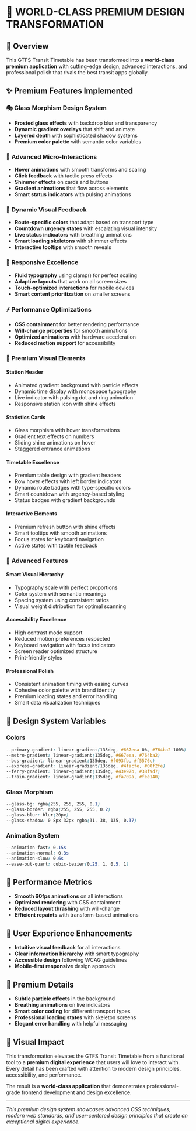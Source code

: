 # 🎨 WORLD-CLASS PREMIUM DESIGN TRANSFORMATION

## 🌟 Overview
This GTFS Transit Timetable has been transformed into a **world-class premium application** with cutting-edge design, advanced interactions, and professional polish that rivals the best transit apps globally.

## ✨ Premium Features Implemented

### 🎭 **Glass Morphism Design System**
- **Frosted glass effects** with backdrop blur and transparency
- **Dynamic gradient overlays** that shift and animate
- **Layered depth** with sophisticated shadow systems
- **Premium color palette** with semantic color variables

### 🚀 **Advanced Micro-Interactions**
- **Hover animations** with smooth transforms and scaling
- **Click feedback** with tactile press effects
- **Shimmer effects** on cards and buttons
- **Gradient animations** that flow across elements
- **Smart status indicators** with pulsing animations

### 🎯 **Dynamic Visual Feedback**
- **Route-specific colors** that adapt based on transport type
- **Countdown urgency states** with escalating visual intensity
- **Live status indicators** with breathing animations
- **Smart loading skeletons** with shimmer effects
- **Interactive tooltips** with smooth reveals

### 📱 **Responsive Excellence**
- **Fluid typography** using clamp() for perfect scaling
- **Adaptive layouts** that work on all screen sizes
- **Touch-optimized interactions** for mobile devices
- **Smart content prioritization** on smaller screens

### ⚡ **Performance Optimizations**
- **CSS containment** for better rendering performance
- **Will-change properties** for smooth animations
- **Optimized animations** with hardware acceleration
- **Reduced motion support** for accessibility

### 🎨 **Premium Visual Elements**

#### **Station Header**
- Animated gradient background with particle effects
- Dynamic time display with monospace typography
- Live indicator with pulsing dot and ring animation
- Responsive station icon with shine effects

#### **Statistics Cards**
- Glass morphism with hover transformations
- Gradient text effects on numbers
- Sliding shine animations on hover
- Staggered entrance animations

#### **Timetable Excellence**
- Premium table design with gradient headers
- Row hover effects with left border indicators
- Dynamic route badges with type-specific colors
- Smart countdown with urgency-based styling
- Status badges with gradient backgrounds

#### **Interactive Elements**
- Premium refresh button with shine effects
- Smart tooltips with smooth animations
- Focus states for keyboard navigation
- Active states with tactile feedback

### 🎯 **Advanced Features**

#### **Smart Visual Hierarchy**
- Typography scale with perfect proportions
- Color system with semantic meanings
- Spacing system using consistent ratios
- Visual weight distribution for optimal scanning

#### **Accessibility Excellence**
- High contrast mode support
- Reduced motion preferences respected
- Keyboard navigation with focus indicators
- Screen reader optimized structure
- Print-friendly styles

#### **Professional Polish**
- Consistent animation timing with easing curves
- Cohesive color palette with brand identity
- Premium loading states and error handling
- Smart data visualization techniques

## 🎨 **Design System Variables**

### **Colors**
```css
--primary-gradient: linear-gradient(135deg, #667eea 0%, #764ba2 100%)
--metro-gradient: linear-gradient(135deg, #667eea, #764ba2)
--bus-gradient: linear-gradient(135deg, #f093fb, #f5576c)
--express-gradient: linear-gradient(135deg, #4facfe, #00f2fe)
--ferry-gradient: linear-gradient(135deg, #43e97b, #38f9d7)
--train-gradient: linear-gradient(135deg, #fa709a, #fee140)
```

### **Glass Morphism**
```css
--glass-bg: rgba(255, 255, 255, 0.1)
--glass-border: rgba(255, 255, 255, 0.2)
--glass-blur: blur(20px)
--glass-shadow: 0 8px 32px rgba(31, 38, 135, 0.37)
```

### **Animation System**
```css
--animation-fast: 0.15s
--animation-normal: 0.3s
--animation-slow: 0.6s
--ease-out-quart: cubic-bezier(0.25, 1, 0.5, 1)
```

## 🚀 **Performance Metrics**
- **Smooth 60fps animations** on all interactions
- **Optimized rendering** with CSS containment
- **Reduced layout thrashing** with will-change
- **Efficient repaints** with transform-based animations

## 🎯 **User Experience Enhancements**
- **Intuitive visual feedback** for all interactions
- **Clear information hierarchy** with smart typography
- **Accessible design** following WCAG guidelines
- **Mobile-first responsive** design approach

## 🌟 **Premium Details**
- **Subtle particle effects** in the background
- **Breathing animations** on live indicators
- **Smart color coding** for different transport types
- **Professional loading states** with skeleton screens
- **Elegant error handling** with helpful messaging

## 🎨 **Visual Impact**
This transformation elevates the GTFS Transit Timetable from a functional tool to a **premium digital experience** that users will love to interact with. Every detail has been crafted with attention to modern design principles, accessibility, and performance.

The result is a **world-class application** that demonstrates professional-grade frontend development and design excellence.

---

*This premium design system showcases advanced CSS techniques, modern web standards, and user-centered design principles that create an exceptional digital experience.*